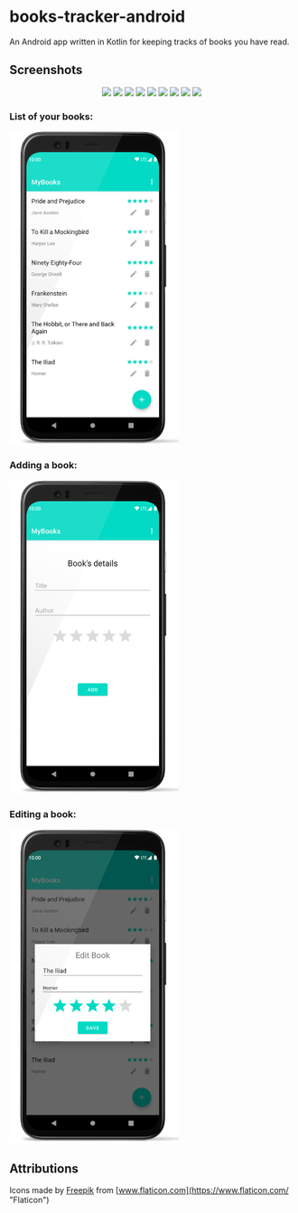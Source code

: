 
# books-tracker-android  
An Android app written in Kotlin for keeping tracks of books you have read.

## Screenshots
<p align='center'>
  <img src='https://raw.githubusercontent.com/mateusz-bak/books-tracker-android/master/doc/images/screenshot-add-book.png' width='18%'/>
  <img src='https://raw.githubusercontent.com/mateusz-bak/books-tracker-android/master/doc/images/screenshot-edit-book.png' width='18%'/>
  <img src='https://raw.githubusercontent.com/mateusz-bak/books-tracker-android/master/doc/images/screenshot-display-book.png' width='18%'/>
  <img src='https://raw.githubusercontent.com/mateusz-bak/books-tracker-android/master/doc/images/screenshot-finished.png' width='18%'/>
  <img src='https://raw.githubusercontent.com/mateusz-bak/books-tracker-android/master/doc/images/screenshot-in-progress.png' width='18%'/>
  
  <img src='https://raw.githubusercontent.com/mateusz-bak/books-tracker-android/master/doc/images/screenshot-to-read.png' width='18%'/>
  <img src='https://raw.githubusercontent.com/mateusz-bak/books-tracker-android/master/doc/images/screenshot-search-books.png' width='18%'/>
  <img src='https://raw.githubusercontent.com/mateusz-bak/books-tracker-android/master/doc/images/screenshot-sort-books.png' width='18%'/>
  <img src='https://raw.githubusercontent.com/mateusz-bak/books-tracker-android/master/doc/images/screenshot-sorted-books.png' width='18%'/>
</p>

### List of your books:
<img src="doc/images/screenshot-list.png" alt="drawing" width="300"/>

### Adding a book:
<img src="doc/images/screenshot-adder.png" alt="drawing" width="300"/>

### Editing a book:
<img src="doc/images/screenshot-editor.png" alt="drawing" width="300"/>

## Attributions  
Icons made by [Freepik](https://www.freepik.com "Freepik") from [www.flaticon.com](https://www.flaticon.com/ "Flaticon")